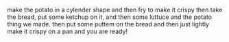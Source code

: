 make the potato in a cylender shape and then fry to make it crispy
then take the bread, put some ketchup on it, and then some luttuce and the potato thing we made.
then put some puttem on the bread and then just lightly make it crispy on a pan and you are ready!